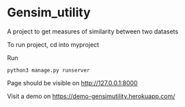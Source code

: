 # Gensim_utility
A project to get measures of similarity between two datasets

To run project, cd into myproject

Run

``` python3 manage.py runserver ```

Page should be visible on http://127.0.0.1:8000

Visit a demo on https://demo-gensimutility.herokuapp.com/
